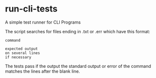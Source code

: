 # run-cli-tests

A simple test runner for CLI Programs

The script searches for files ending in .txt or .err which have this format:

~~~
command

expected output
on several lines
if necessary
~~~

The tests pass if the output the standard output or error of the command matches the lines after the blank line.

